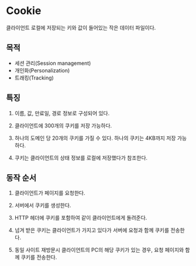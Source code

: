 # Cookie

클라이언트 로컬에 저장되는 키와 값이 들어있는 작은 데이터 파일이다.

<h2>목적</h2>

* 세션 관리(Session management)
* 개인화(Personalization)
* 트래킹(Tracking)

<h2>특징</h2>

1. 이름, 값, 만료일, 경로 정보로 구성되어 있다.

2. 클라이언트에 300개의 쿠키를 저장 가능하다.

3. 하나의 도메인 당 20개의 쿠키를 가질 수 있다. 하나의 쿠키는 4KB까지 저장 가능하다.

4. 쿠키는 클라이언트의 상태 정보를 로컬에 저장했다가 참조한다.

<h2>동작 순서</h2>

1. 클라이언트가 페이지를 요청한다. 

2. 서버에서 쿠키를 생성한다.

3. HTTP 헤더에 쿠키를 포함하여 같이 클라이언트에게 돌려준다.

4. 넘겨 받은 쿠키는 클라이언트가 가지고 있다가 서버에 요청과 함께 쿠키를 전송한다.
 
5. 동일 사이트 재방문시 클라이언트의 PC의 해당 쿠키가 있는 경우, 요청 페이지와 함께 쿠키를 전송한다.
